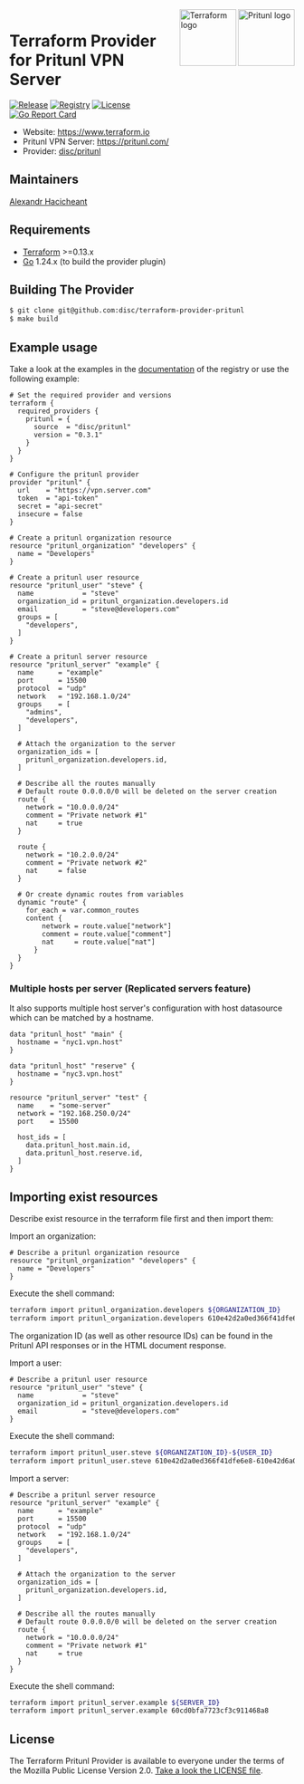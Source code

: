 <a href="https://pritunl.com">
    <img src="https://pritunl.com/img/logo.png" alt="Pritunl logo" title="Pritunl" align="right" height="100" />
</a>
<a href="https://terraform.io">
    <img src="https://dashboard.snapcraft.io/site_media/appmedia/2019/11/terraform.png" alt="Terraform logo" title="Terraform" align="right" height="100" />
</a>

# Terraform Provider for Pritunl VPN Server

[![Release](https://img.shields.io/github/v/release/disc/terraform-provider-pritunl)](https://github.com/disc/terraform-provider-pritunl/releases)
[![Registry](https://img.shields.io/badge/registry-doc%40latest-lightgrey?logo=terraform)](https://registry.terraform.io/providers/disc/pritunl/latest/docs)
[![License](https://img.shields.io/badge/License-MPL%202.0-brightgreen.svg)](https://github.com/disc/terraform-provider-pritunl/blob/master/LICENSE)  
[![Go Report Card](https://goreportcard.com/badge/github.com/disc/terraform-provider-pritunl)](https://goreportcard.com/report/github.com/disc/terraform-provider-pritunl)

- Website: https://www.terraform.io
- Pritunl VPN Server: https://pritunl.com/
- Provider: [disc/pritunl](https://registry.terraform.io/providers/disc/pritunl/latest)

## Maintainers

[Alexandr Hacicheant](mailto:a.hacicheant@gmail.com)

## Requirements
-	[Terraform](https://www.terraform.io/downloads.html) >=0.13.x
-	[Go](https://golang.org/doc/install) 1.24.x (to build the provider plugin)

## Building The Provider

```sh
$ git clone git@github.com:disc/terraform-provider-pritunl
$ make build
```

## Example usage

Take a look at the examples in the [documentation](https://registry.terraform.io/providers/disc/pritunl/latest/docs) of the registry
or use the following example:


```hcl
# Set the required provider and versions
terraform {
  required_providers {
    pritunl = {
      source  = "disc/pritunl"
      version = "0.3.1"
    }
  }
}

# Configure the pritunl provider
provider "pritunl" {
  url    = "https://vpn.server.com"
  token  = "api-token"
  secret = "api-secret"
  insecure = false
}

# Create a pritunl organization resource
resource "pritunl_organization" "developers" {
  name = "Developers"
}

# Create a pritunl user resource 
resource "pritunl_user" "steve" {
  name            = "steve"
  organization_id = pritunl_organization.developers.id
  email           = "steve@developers.com"
  groups = [
    "developers",
  ]
}

# Create a pritunl server resource
resource "pritunl_server" "example" {
  name      = "example"
  port      = 15500
  protocol  = "udp"
  network   = "192.168.1.0/24"
  groups    = [
    "admins",
    "developers",
  ]
  
  # Attach the organization to the server
  organization_ids = [
    pritunl_organization.developers.id,
  ]

  # Describe all the routes manually
  # Default route 0.0.0.0/0 will be deleted on the server creation
  route {
    network = "10.0.0.0/24"
    comment = "Private network #1"
    nat     = true
  }
  
  route {
    network = "10.2.0.0/24"
    comment = "Private network #2"
    nat     = false
  }
  
  # Or create dynamic routes from variables
  dynamic "route" {
    for_each = var.common_routes
    content {
        network = route.value["network"]
        comment = route.value["comment"]
        nat     = route.value["nat"]
      }
  }
}
```
### Multiple hosts per server (Replicated servers feature)
It also supports multiple host server's configuration with host datasource which can be matched by a hostname.
```hcl
data "pritunl_host" "main" {
  hostname = "nyc1.vpn.host"
}

data "pritunl_host" "reserve" {
  hostname = "nyc3.vpn.host"
}

resource "pritunl_server" "test" {
  name    = "some-server"
  network = "192.168.250.0/24"
  port    = 15500

  host_ids = [
    data.pritunl_host.main.id,
    data.pritunl_host.reserve.id,
  ]
}
```

## Importing exist resources

Describe exist resource in the terraform file first and then import them:

Import an organization:
```hcl
# Describe a pritunl organization resource
resource "pritunl_organization" "developers" {
  name = "Developers"
}
```

Execute the shell command:
```sh
terraform import pritunl_organization.developers ${ORGANIZATION_ID}
terraform import pritunl_organization.developers 610e42d2a0ed366f41dfe6e8
```
The organization ID (as well as other resource IDs) can be found in the Pritunl API responses or in the HTML document response.

Import a user:
```hcl
# Describe a pritunl user resource
resource "pritunl_user" "steve" {
  name            = "steve"
  organization_id = pritunl_organization.developers.id
  email           = "steve@developers.com"
}
```

Execute the shell command:
```sh
terraform import pritunl_user.steve ${ORGANIZATION_ID}-${USER_ID}
terraform import pritunl_user.steve 610e42d2a0ed366f41dfe6e8-610e42d6a0ed366f41dfe72b
```

Import a server:

```hcl
# Describe a pritunl server resource
resource "pritunl_server" "example" {
  name      = "example"
  port      = 15500
  protocol  = "udp"
  network   = "192.168.1.0/24"
  groups    = [
    "developers",
  ]

  # Attach the organization to the server
  organization_ids = [
    pritunl_organization.developers.id,
  ]

  # Describe all the routes manually
  # Default route 0.0.0.0/0 will be deleted on the server creation
  route {
    network = "10.0.0.0/24"
    comment = "Private network #1"
    nat     = true
  }
}
```

Execute the shell command:
```sh
terraform import pritunl_server.example ${SERVER_ID}
terraform import pritunl_server.example 60cd0bfa7723cf3c911468a8
```

## License

The Terraform Pritunl Provider is available to everyone under the terms of the Mozilla Public License Version 2.0. [Take a look the LICENSE file](LICENSE).
